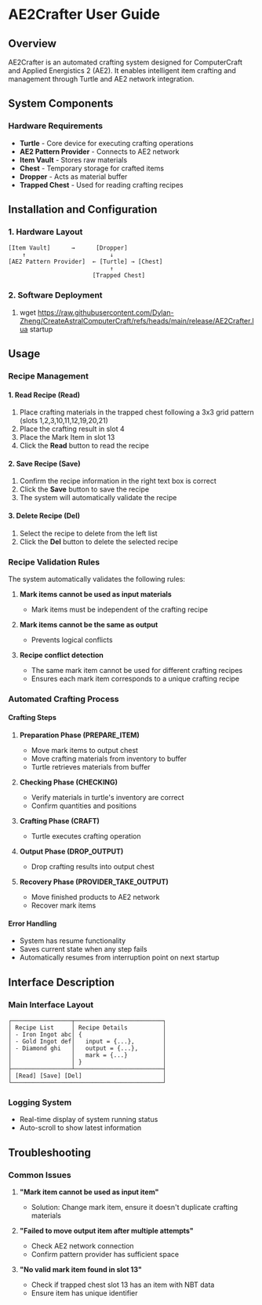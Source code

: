 # AE2Crafter User Guide

## Overview

AE2Crafter is an automated crafting system designed for ComputerCraft and Applied Energistics 2 (AE2). It enables intelligent item crafting and management through Turtle and AE2 network integration.

## System Components

### Hardware Requirements
- **Turtle** - Core device for executing crafting operations
- **AE2 Pattern Provider** - Connects to AE2 network
- **Item Vault** - Stores raw materials
- **Chest** - Temporary storage for crafted items
- **Dropper** - Acts as material buffer
- **Trapped Chest** - Used for reading crafting recipes

## Installation and Configuration

### 1. Hardware Layout
```
[Item Vault]      →      [Dropper]
    ↑                        ↓
[AE2 Pattern Provider]  ← [Turtle] → [Chest]
                             ↑
                        [Trapped Chest]
```

### 2. Software Deployment
1. wget https://raw.githubusercontent.com/Dylan-Zheng/CreateAstralComputerCraft/refs/heads/main/release/AE2Crafter.lua startup

## Usage

### Recipe Management

#### 1. Read Recipe (Read)
1. Place crafting materials in the trapped chest following a 3x3 grid pattern (slots 1,2,3,10,11,12,19,20,21)
2. Place the crafting result in slot 4
3. Place the Mark Item in slot 13
4. Click the **Read** button to read the recipe

#### 2. Save Recipe (Save)
1. Confirm the recipe information in the right text box is correct
2. Click the **Save** button to save the recipe
3. The system will automatically validate the recipe

#### 3. Delete Recipe (Del)
1. Select the recipe to delete from the left list
2. Click the **Del** button to delete the selected recipe

### Recipe Validation Rules

The system automatically validates the following rules:

1. **Mark items cannot be used as input materials**
   - Mark items must be independent of the crafting recipe

2. **Mark items cannot be the same as output**
   - Prevents logical conflicts

3. **Recipe conflict detection**
   - The same mark item cannot be used for different crafting recipes
   - Ensures each mark item corresponds to a unique crafting recipe

### Automated Crafting Process

#### Crafting Steps
1. **Preparation Phase (PREPARE_ITEM)**
   - Move mark items to output chest
   - Move crafting materials from inventory to buffer
   - Turtle retrieves materials from buffer

2. **Checking Phase (CHECKING)**
   - Verify materials in turtle's inventory are correct
   - Confirm quantities and positions

3. **Crafting Phase (CRAFT)**
   - Turtle executes crafting operation

4. **Output Phase (DROP_OUTPUT)**
   - Drop crafting results into output chest

5. **Recovery Phase (PROVIDER_TAKE_OUTPUT)**
   - Move finished products to AE2 network
   - Recover mark items

#### Error Handling
- System has resume functionality
- Saves current state when any step fails
- Automatically resumes from interruption point on next startup

## Interface Description

### Main Interface Layout
```
┌─────────────────┬─────────────────────────┐
│ Recipe List     │ Recipe Details          │
│ - Iron Ingot abc│ {                       │
│ - Gold Ingot def│   input = {...},        │
│ - Diamond ghi   │   output = {...},       │
│                 │   mark = {...}          │
│                 │ }                       │
├─────────────────┴─────────────────────────┤
│ [Read] [Save] [Del]                       │
└───────────────────────────────────────────┘
```

### Logging System
- Real-time display of system running status
- Auto-scroll to show latest information

## Troubleshooting

### Common Issues

1. **"Mark item cannot be used as input item"**
   - Solution: Change mark item, ensure it doesn't duplicate crafting materials

2. **"Failed to move output item after multiple attempts"**
   - Check AE2 network connection
   - Confirm pattern provider has sufficient space

3. **"No valid mark item found in slot 13"**
   - Check if trapped chest slot 13 has an item with NBT data
   - Ensure item has unique identifier

